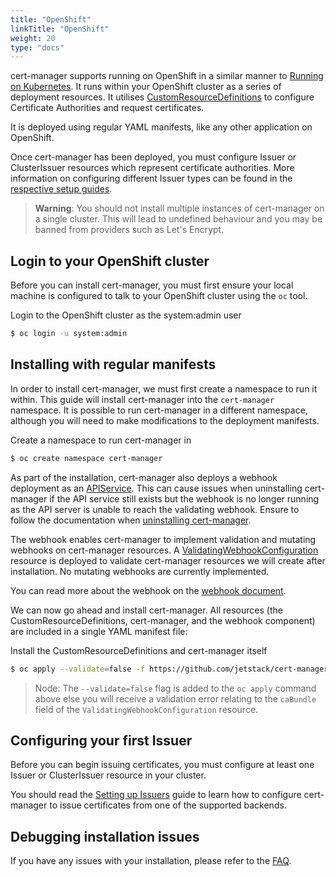 ```yaml
---
title: "OpenShift"
linkTitle: "OpenShift"
weight: 20
type: "docs"
---
```


cert-manager supports running on OpenShift in a similar manner to [Running on
Kubernetes](../kubernetes/).  It runs within your OpenShift cluster as a series
of deployment resources. It utilises
[CustomResourceDefinitions](https://kubernetes.io/docs/concepts/extend-kubernetes/api-extension/custom-resources)
to configure Certificate Authorities and request certificates.

It is deployed using regular YAML manifests, like any other application on
OpenShift.

Once cert-manager has been deployed, you must configure Issuer or ClusterIssuer
resources which represent certificate authorities.
More information on configuring different Issuer types can be found in the
[respective setup guides](../../configuration/).

> **Warning**: You should not install multiple instances of cert-manager on a
> single cluster. This will lead to undefined behaviour and you may be banned
> from providers such as Let's Encrypt.

## Login to your OpenShift cluster

Before you can install cert-manager, you must first ensure your local machine
is configured to talk to your OpenShift cluster using the ``oc`` tool.

Login to the OpenShift cluster as the system:admin user
```bash
$ oc login -u system:admin
```

## Installing with regular manifests

In order to install cert-manager, we must first create a namespace to run it
within. This guide will install cert-manager into the ``cert-manager``
namespace. It is possible to run cert-manager in a different namespace,
although you will need to make modifications to the deployment manifests.

Create a namespace to run cert-manager in
```bash
$ oc create namespace cert-manager
```

As part of the installation, cert-manager also deploys a webhook deployment as
an
[APIService](https://kubernetes.io/docs/tasks/access-kubernetes-api/setup-extension-api-server).
This can cause issues when uninstalling cert-manager if the API service still
exists but the webhook is no longer running as the API server is unable to reach
the validating webhook. Ensure to follow the documentation when [uninstalling
cert-manager](../).

The webhook enables cert-manager to implement validation and mutating webhooks
on cert-manager resources. A
[ValidatingWebhookConfiguration](https://kubernetes.io/docs/reference/access-authn-authz/extensible-admission-controllers)
resource is deployed to validate cert-manager resources we will create after
installation.  No mutating webhooks are currently implemented.

You can read more about the webhook on the [webhook
document](../../concepts/webhook/).

We can now go ahead and install cert-manager. All resources
(the CustomResourceDefinitions, cert-manager, and the webhook component)
are included in a single YAML manifest file:

Install the CustomResourceDefinitions and cert-manager itself
```bash
$ oc apply --validate=false -f https://github.com/jetstack/cert-manager/releases/download/v0.11.0/cert-manager-openshift.yaml
```

 > Node: The ``--validate=false`` flag is added to the ``oc apply`` command
 > above else you will receive a validation error relating to the ``caBundle``
 > field of the ``ValidatingWebhookConfiguration`` resource.

## Configuring your first Issuer

Before you can begin issuing certificates, you must configure at least one
Issuer or ClusterIssuer resource in your cluster.

You should read the [Setting up Issuers](../../configuration/) guide to
learn how to configure cert-manager to issue certificates from one of the
supported backends.

## Debugging installation issues

If you have any issues with your installation, please refer to the
[FAQ](../../faq/).
